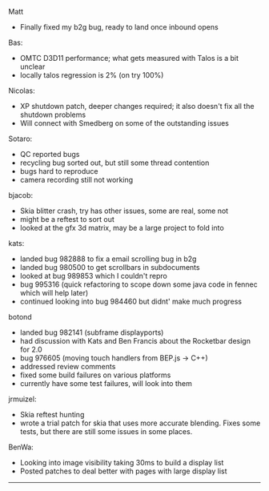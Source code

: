 Matt
* Finally fixed my b2g bug, ready to land once inbound opens

Bas:
* OMTC D3D11 performance; what gets measured with Talos is a bit unclear
* locally talos regression is 2% (on try 100%)

Nicolas:
* XP shutdown patch, deeper changes required; it also doesn't fix all the shutdown problems
* Will connect with Smedberg on some of the outstanding issues

Sotaro:
* QC reported bugs
* recycling bug sorted out, but still some thread contention
* bugs hard to reproduce
* camera recording still not working

bjacob:
* Skia blitter crash, try has other issues, some are real, some not
* might be a reftest to sort out
* looked at the gfx 3d matrix, may be a large project to fold into 

kats:
* landed bug 982888 to fix a email scrolling bug in b2g
* landed bug 980500 to get scrollbars in subdocuments
* looked at bug 989853 which I couldn't repro
* bug 995316 (quick refactoring to scope down some java code in fennec which will help later)
* continued looking into bug 984460 but didnt' make much progress

botond
* landed bug 982141 (subframe displayports)
* had discussion with Kats and Ben Francis about the Rocketbar design for 2.0
* bug 976605 (moving touch handlers from BEP.js -> C++)
* addressed review comments
* fixed some build failures on various platforms
* currently have some test failures, will look into them

jrmuizel:
* Skia reftest hunting
* wrote a trial patch for skia that uses more accurate blending. Fixes some tests, but there are still some issues in some places.

BenWa:
* Looking into image visibility taking 30ms to build a display list
* Posted patches to deal better with pages with large display list

________________


